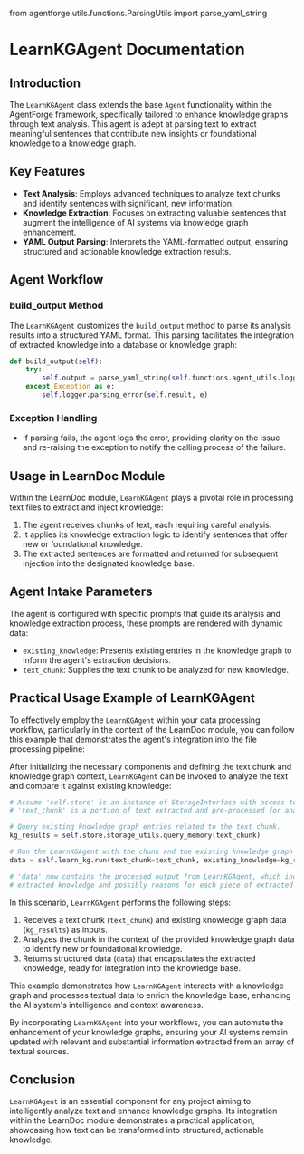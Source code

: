 from agentforge.utils.functions.ParsingUtils import parse_yaml_string

# LearnKGAgent Documentation

## Introduction

The `LearnKGAgent` class extends the base `Agent` functionality within the AgentForge framework, specifically tailored to enhance knowledge graphs through text analysis. This agent is adept at parsing text to extract meaningful sentences that contribute new insights or foundational knowledge to a knowledge graph.

## Key Features

- **Text Analysis**: Employs advanced techniques to analyze text chunks and identify sentences with significant, new information.
- **Knowledge Extraction**: Focuses on extracting valuable sentences that augment the intelligence of AI systems via knowledge graph enhancement.
- **YAML Output Parsing**: Interprets the YAML-formatted output, ensuring structured and actionable knowledge extraction results.

## Agent Workflow

### build_output Method

The `LearnKGAgent` customizes the `build_output` method to parse its analysis results into a structured YAML format. This parsing facilitates the integration of extracted knowledge into a database or knowledge graph:

```python
def build_output(self):
    try:
        self.output = parse_yaml_string(self.functions.agent_utils.logger, self.result)
    except Exception as e:
        self.logger.parsing_error(self.result, e)
```

### Exception Handling

- If parsing fails, the agent logs the error, providing clarity on the issue and re-raising the exception to notify the calling process of the failure.

## Usage in LearnDoc Module

Within the LearnDoc module, `LearnKGAgent` plays a pivotal role in processing text files to extract and inject knowledge:

1. The agent receives chunks of text, each requiring careful analysis.
2. It applies its knowledge extraction logic to identify sentences that offer new or foundational knowledge.
3. The extracted sentences are formatted and returned for subsequent injection into the designated knowledge base.

## Agent Intake Parameters

The agent is configured with specific prompts that guide its analysis and knowledge extraction process, these prompts are rendered with dynamic data:

- `existing_knowledge`: Presents existing entries in the knowledge graph to inform the agent's extraction decisions.
- `text_chunk`: Supplies the text chunk to be analyzed for new knowledge.

## Practical Usage Example of LearnKGAgent

To effectively employ the `LearnKGAgent` within your data processing workflow, particularly in the context of the LearnDoc module, you can follow this example that demonstrates the agent's integration into the file processing pipeline:

After initializing the necessary components and defining the text chunk and knowledge graph context, `LearnKGAgent` can be invoked to analyze the text and compare it against existing knowledge:

```python
# Assume 'self.store' is an instance of StorageInterface with access to stored knowledge.
# 'text_chunk' is a portion of text extracted and pre-processed for analysis.

# Query existing knowledge graph entries related to the text chunk.
kg_results = self.store.storage_utils.query_memory(text_chunk)

# Run the LearnKGAgent with the chunk and the existing knowledge graph results.
data = self.learn_kg.run(text_chunk=text_chunk, existing_knowledge=kg_results)

# 'data' now contains the processed output from LearnKGAgent, which includes
# extracted knowledge and possibly reasons for each piece of extracted information.
```

In this scenario, `LearnKGAgent` performs the following steps:

1. Receives a text chunk (`text_chunk`) and existing knowledge graph data (`kg_results`) as inputs.
2. Analyzes the chunk in the context of the provided knowledge graph data to identify new or foundational knowledge.
3. Returns structured data (`data`) that encapsulates the extracted knowledge, ready for integration into the knowledge base.

This example demonstrates how `LearnKGAgent` interacts with a knowledge graph and processes textual data to enrich the knowledge base, enhancing the AI system's intelligence and context awareness.

By incorporating `LearnKGAgent` into your workflows, you can automate the enhancement of your knowledge graphs, ensuring your AI systems remain updated with relevant and substantial information extracted from an array of textual sources.

## Conclusion

`LearnKGAgent` is an essential component for any project aiming to intelligently analyze text and enhance knowledge graphs. Its integration within the LearnDoc module demonstrates a practical application, showcasing how text can be transformed into structured, actionable knowledge.